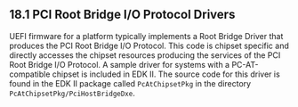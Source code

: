 <!--- @file
  18.1 PCI Root Bridge I/O Protocol Drivers

  Copyright (c) 2012-2018, Intel Corporation. All rights reserved.<BR>

  Redistribution and use in source (original document form) and 'compiled'
  forms (converted to PDF, epub, HTML and other formats) with or without
  modification, are permitted provided that the following conditions are met:

  1) Redistributions of source code (original document form) must retain the
     above copyright notice, this list of conditions and the following
     disclaimer as the first lines of this file unmodified.

  2) Redistributions in compiled form (transformed to other DTDs, converted to
     PDF, epub, HTML and other formats) must reproduce the above copyright
     notice, this list of conditions and the following disclaimer in the
     documentation and/or other materials provided with the distribution.

  THIS DOCUMENTATION IS PROVIDED BY TIANOCORE PROJECT "AS IS" AND ANY EXPRESS OR
  IMPLIED WARRANTIES, INCLUDING, BUT NOT LIMITED TO, THE IMPLIED WARRANTIES OF
  MERCHANTABILITY AND FITNESS FOR A PARTICULAR PURPOSE ARE DISCLAIMED. IN NO
  EVENT SHALL TIANOCORE PROJECT  BE LIABLE FOR ANY DIRECT, INDIRECT, INCIDENTAL,
  SPECIAL, EXEMPLARY, OR CONSEQUENTIAL DAMAGES (INCLUDING, BUT NOT LIMITED TO,
  PROCUREMENT OF SUBSTITUTE GOODS OR SERVICES; LOSS OF USE, DATA, OR PROFITS;
  OR BUSINESS INTERRUPTION) HOWEVER CAUSED AND ON ANY THEORY OF LIABILITY,
  WHETHER IN CONTRACT, STRICT LIABILITY, OR TORT (INCLUDING NEGLIGENCE OR
  OTHERWISE) ARISING IN ANY WAY OUT OF THE USE OF THIS DOCUMENTATION, EVEN IF
  ADVISED OF THE POSSIBILITY OF SUCH DAMAGE.

-->

## 18.1 PCI Root Bridge I/O Protocol Drivers

UEFI firmware for a platform typically implements a Root Bridge Driver that
produces the PCI Root Bridge I/O Protocol. This code is chipset specific and
directly accesses the chipset resources producing the services of the PCI Root
Bridge I/O Protocol. A sample driver for systems with a PC-AT-compatible
chipset is included in EDK II. The source code for this driver is found in the
EDK II package called `PcAtChipsetPkg` in the directory
`PcAtChipsetPkg/PciHostBridgeDxe`.

